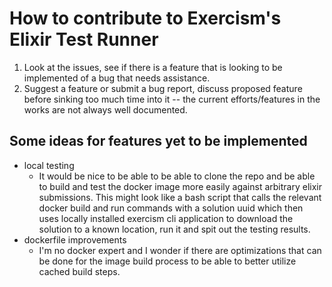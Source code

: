 # How to contribute to Exercism's Elixir Test Runner

1. Look at the issues, see if there is a feature that is looking to be implemented of a bug that needs assistance.
2. Suggest a feature or submit a bug report, discuss proposed feature before sinking too much time into it -- the current efforts/features in the works are not always well documented.

## Some ideas for features yet to be implemented

- local testing
  - It would be nice to be able to be able to clone the repo and be able to build and test the docker image more easily against arbitrary elixir submissions.
  This might look like a bash script that calls the relevant docker build and run commands with a solution uuid which then uses locally installed exercism cli application to download the solution to a known location, run it and spit out the testing results.
- dockerfile improvements
  - I'm no docker expert and I wonder if there are optimizations that can be done for the image build process to be able to better utilize cached build steps.
